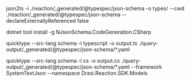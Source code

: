 json2ts -i ./reaction/_generated/@typespec/json-schema -o types/ --cwd ./reaction/_generated/@typespec/json-schema --
declareExternallyReferenced false


dotnet tool install -g NJsonSchema.CodeGeneration.CSharp

quicktype --src-lang schema -l typescript -o output.ts ./query-output/_generated/@typespec/json-schema/*.yaml    

quicktype --src-lang schema -l cs -o output.cs ./query-output/_generated/@typespec/json-schema/*.yaml --framework SystemTextJson --namespace Drasi.Reaction.SDK.Models
